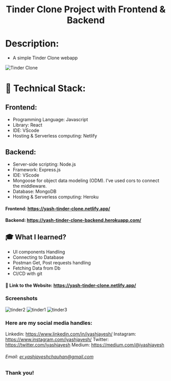 <h1 align="center">
  Tinder Clone Project with Frontend & Backend
</h1>

# Description:
- A simple Tinder Clone webapp

![Tinder Clone](https://user-images.githubusercontent.com/53042582/99958413-5ac02280-2daf-11eb-99c5-5ab8588a9f44.gif)

# 🚀 Technical Stack:

## Frontend:
- Programming Language: Javascript
- Library: React 
- IDE: VScode
- Hosting & Serverless computing: Netlify 

## Backend:
- Server-side scripting: Node.js
- Framework: Express.js
- IDE: VScode
- Mongoose for object data modeling (ODM). I’ve used cors to connect the middleware.
- Database: MongoDB
- Hosting & Serverless computing: Heroku 

#### Frontend: https://yash-tinder-clone.netlify.app/

#### Backend: https://yash-tinder-clone-backend.herokuapp.com/

## 🎓 What I learned?
- UI components Handling
- Connecting to Database
- Postman Get, Post requests handling
- Fetching Data from Db
- CI/CD with git

#### 🧐 Link to the Website: https://yash-tinder-clone.netlify.app/

### Screenshots
![tinder2](https://user-images.githubusercontent.com/53042582/99856193-73151f00-2bae-11eb-828c-ed5d4bf84720.jpg)
![tinder1](https://user-images.githubusercontent.com/53042582/99856198-74dee280-2bae-11eb-81ea-492584e601fc.jpg)
![tinder3](https://user-images.githubusercontent.com/53042582/99856199-75777900-2bae-11eb-8e9c-671bf5903384.jpg)

### Here are my social media handles:
Linkedin: https://www.linkedin.com/in/iyashjayesh/
Instagram: https://www.instagram.com/iyashjayesh/
Twitter: https://twitter.com/iyashjayesh
Medium:  https://medium.com/@iyashjayesh  

###### Email: er.yashjayeshchauhan@gmail.com

### Thank you!
